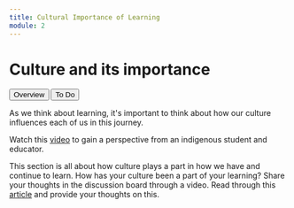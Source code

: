 ```yaml
---
title: Cultural Importance of Learning
module: 2
---
```


# Culture and its importance

<div class="tab">
  <button class="tablinks active" onclick="openTab(event, 'Overview')">Overview</button>
  <button class="tablinks" onclick="openTab(event, 'ToDo')">To Do</button>
</div>

<!-- Tab content -->
<div id="Overview" class="tabcontent" style="display:block">

As we think about learning, it's important to think about how our culture influences each of us in this journey.

Watch this <a href="//youtu.be/uXY_SxO7d0M" data-lity>video</a> to gain a perspective from an indigenous student and educator.


</div>

<div id="ToDo" class="tabcontent">

<p>This section is all about how culture plays a part in how we have and continue to learn.  How has your culture been a part of your learning?  Share your thoughts in the discussion board through a video.  Read through this <a href="../imgs/culture-impacts-learning-and-not-just-for-students.pdf" target="_blank">article</a> and provide your thoughts on this.</p>

</div>

